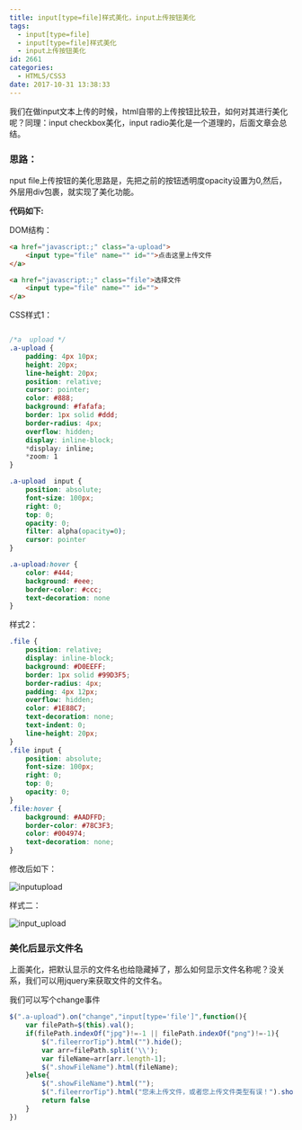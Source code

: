 ```yaml
---
title: input[type=file]样式美化，input上传按钮美化
tags:
  - input[type=file]
  - input[type=file]样式美化
  - input上传按钮美化
id: 2661
categories:
  - HTML5/CSS3
date: 2017-10-31 13:38:33
---
```


我们在做input文本上传的时候，html自带的上传按钮比较丑，如何对其进行美化呢？同理：input checkbox美化，input radio美化是一个道理的，后面文章会总结。

### 思路：
nput file上传按钮的美化思路是，先把之前的按钮透明度opacity设置为0,然后，外层用div包裹，就实现了美化功能。

**代码如下:**

DOM结构：
```html
<a href="javascript:;" class="a-upload">
    <input type="file" name="" id="">点击这里上传文件
</a>

<a href="javascript:;" class="file">选择文件
    <input type="file" name="" id="">
</a>
```
CSS样式1：
```css

/*a  upload */
.a-upload {
    padding: 4px 10px;
    height: 20px;
    line-height: 20px;
    position: relative;
    cursor: pointer;
    color: #888;
    background: #fafafa;
    border: 1px solid #ddd;
    border-radius: 4px;
    overflow: hidden;
    display: inline-block;
    *display: inline;
    *zoom: 1
}

.a-upload  input {
    position: absolute;
    font-size: 100px;
    right: 0;
    top: 0;
    opacity: 0;
    filter: alpha(opacity=0);
    cursor: pointer
}

.a-upload:hover {
    color: #444;
    background: #eee;
    border-color: #ccc;
    text-decoration: none
}
```
样式2：
```css
.file {
    position: relative;
    display: inline-block;
    background: #D0EEFF;
    border: 1px solid #99D3F5;
    border-radius: 4px;
    padding: 4px 12px;
    overflow: hidden;
    color: #1E88C7;
    text-decoration: none;
    text-indent: 0;
    line-height: 20px;
}
.file input {
    position: absolute;
    font-size: 100px;
    right: 0;
    top: 0;
    opacity: 0;
}
.file:hover {
    background: #AADFFD;
    border-color: #78C3F3;
    color: #004974;
    text-decoration: none;
}
```
修改后如下：

![inputupload](http://www.npm8.com/wp-content/uploads/2017/10/input_upload1.png)

样式二：

![input_upload](http://www.npm8.com/wp-content/uploads/2017/10/input_upload2.png)

### 美化后显示文件名
上面美化，把默认显示的文件名也给隐藏掉了，那么如何显示文件名称呢？没关系，我们可以用jquery来获取文件的文件名。

我们可以写个change事件
```javascript
$(".a-upload").on("change","input[type='file']",function(){
    var filePath=$(this).val();
    if(filePath.indexOf("jpg")!=-1 || filePath.indexOf("png")!=-1){
        $(".fileerrorTip").html("").hide();
        var arr=filePath.split('\\');
        var fileName=arr[arr.length-1];
        $(".showFileName").html(fileName);
    }else{
        $(".showFileName").html("");
        $(".fileerrorTip").html("您未上传文件，或者您上传文件类型有误！").show();
        return false 
    }
})
```

